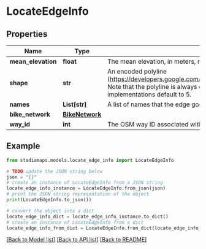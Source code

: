 # LocateEdgeInfo


## Properties

Name | Type | Description | Notes
------------ | ------------- | ------------- | -------------
**mean_elevation** | **float** | The mean elevation, in meters, relative to sea level. | [optional] 
**shape** | **str** | An encoded polyline (https://developers.google.com/maps/documentation/utilities/polylinealgorithm). Note that the polyline is always encoded with 6 digits of precision, whereas most implementations default to 5. | 
**names** | **List[str]** | A list of names that the edge goes by. | [optional] 
**bike_network** | [**BikeNetwork**](BikeNetwork.md) |  | [optional] 
**way_id** | **int** | The OSM way ID associated with this edge. | 

## Example

```python
from stadiamaps.models.locate_edge_info import LocateEdgeInfo

# TODO update the JSON string below
json = "{}"
# create an instance of LocateEdgeInfo from a JSON string
locate_edge_info_instance = LocateEdgeInfo.from_json(json)
# print the JSON string representation of the object
print(LocateEdgeInfo.to_json())

# convert the object into a dict
locate_edge_info_dict = locate_edge_info_instance.to_dict()
# create an instance of LocateEdgeInfo from a dict
locate_edge_info_from_dict = LocateEdgeInfo.from_dict(locate_edge_info_dict)
```
[[Back to Model list]](../README.md#documentation-for-models) [[Back to API list]](../README.md#documentation-for-api-endpoints) [[Back to README]](../README.md)


